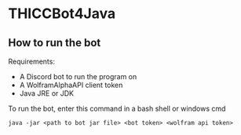 # THICCBot4Java

## How to run the bot
Requirements:
* A Discord bot to run the program on
* A WolframAlphaAPI client token
* Java JRE or JDK

To run the bot, enter this command in a bash shell or windows cmd

```java -jar <path to bot jar file> <bot token> <wolfram api token>```
